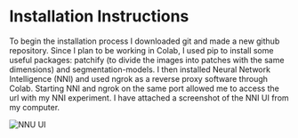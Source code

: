 # Installation Instructions
To begin the installation process I downloaded git and made a new github repository. Since I plan to be working in Colab, I used pip to install some useful packages: patchify (to divide the images into patches with the same dimensions) and segmentation-models. I then installed Neural Network Intelligence (NNI) and used ngrok as a reverse proxy software through Colab. Starting NNI and ngrok on the same port allowed me to access the url with my NNI experiment. I have attached a screenshot of the NNI UI from my computer. 

![NNU UI](https://user-images.githubusercontent.com/31972810/198894714-1a26e802-4c26-4c22-b526-510615b38f27.png)


